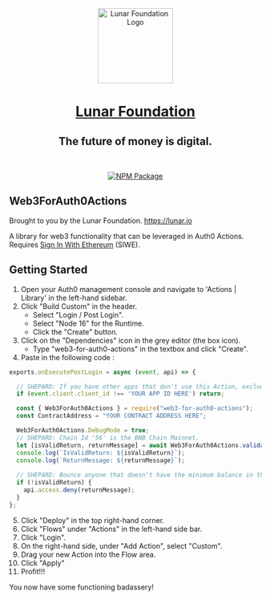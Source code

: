 <div align="center">
    <img src="https://pbs.twimg.com/profile_images/1580214450430177280/J643pct6_400x400.jpg" width="150" alt="Lunar Foundation Logo" />
    <h1> 
    <a href="https://www.lunar.io/" target="_blank" >Lunar Foundation </a>
    </h1>
    <h2>The future of money is digital.</h2>
</div>

<div align="center">
<br /> 

[![NPM Package][npm-badge]][npm-pkg-link]

</div>

## Web3ForAuth0Actions
Brought to you by the Lunar Foundation. https://lunar.io

A library for web3 functionality that can be leveraged in Auth0 Actions. Requires [Sign In With Ethereum](https://marketplace.auth0.com/integrations/siwe) (SIWE). 

## Getting Started

1. Open your Auth0 management console and navigate to 'Actions | Library' in the left-hand sidebar.
2. Click "Build Custom" in the header.
    - Select "Login / Post Login".
    - Select "Node 16" for the Runtime.
    - Click the "Create" button.
3. Click on the "Dependencies" icon in the grey editor (the box icon).
    - Type "web3-for-auth0-actions" in the textbox and click "Create".
4. Paste in the following code :
```javascript
exports.onExecutePostLogin = async (event, api) => {

  // SHEPARD: If you have other apps that don't use this Action, exclude those from execution via Rules or Actions.
  if (event.client.client_id !== 'YOUR APP ID HERE') return;

  const { Web3ForAuth0Actions } = require("web3-for-auth0-actions");
  const ContractAddress = "YOUR CONTRACT ADDRESS HERE";

  Web3ForAuth0Actions.DebugMode = true;
  // SHEPARD: Chain Id '56' is the BNB Chain Mainnet. 
  let [isValidReturn, returnMessage] = await Web3ForAuth0Actions.validateWalletBalance(event, 56, 1, ContractAddress);
  console.log(`IsValidReturn: ${isValidReturn}`);
  console.log(`ReturnMessage: ${returnMessage}`);
  
  // SHEPARD: Bounce anyone that doesn't have the minimum balance in their wallet.
  if (!isValidReturn) {
    api.access.deny(returnMessage);
  }
};
```
5. Click "Deploy" in the top right-hand corner.
6. Click "Flows" under "Actions" in the left-hand side bar.
7. Click "Login".
8. On the right-hand side, under "Add Action", select "Custom".
9. Drag your new Action into the Flow area.
10. Click "Apply"
11. Profit!!!

You now have some functioning badassery! 

<!-- Link References -->

[npm-badge]: https://img.shields.io/npm/v/web3-for-auth0-actions?logo=NPM&style=for-the-badge
[npm-pkg-link]: https://www.npmjs.com/package/web3-for-auth0-actions